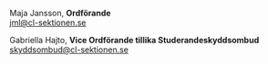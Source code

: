Maja Jansson, **Ordförande**  
jml@cl-sektionen.se

Gabriella Hajto, **Vice Ordförande tillika Studerandeskyddsombud**  
skyddsombud@cl-sektionen.se
